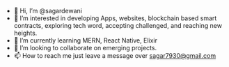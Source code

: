 - 👋 Hi, I’m @sagardewani
- 👀 I’m interested in developing Apps, websites, blockchain based smart contracts, exploring tech word, accepting challenged, and reaching new heights.
- 🌱 I’m currently learning MERN, React Native, Elixir
- 💞️ I’m looking to collaborate on emerging projects.
- 📫 How to reach me just leave a message over sagar7930@gmail.com

<!---
sagardewani/sagardewani is a ✨ special ✨ repository because its `README.md` (this file) appears on your GitHub profile.
You can click the Preview link to take a look at your changes.
--->
